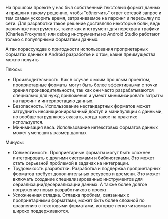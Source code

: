 На прошлом проекте у нас был собственный текстовый формат данных и пришли к такому решению, чтобы "облегчить" ответ сетевой запрос и тем самым ускорить время, затрачиваемое на парсинг и пересылку по сети. 
Для разработки такое решение доставляло некоторые боли, ведь различные инструменты, такие как инструмент для перехвата трафики (Charles/Proxyman) или debug инструменты из Android Studio работают только с популярными форматами данных. 

А так порассуждав о пригодности использования проприетарных форматах данных в Android разработке и о том, какие преимущества можно полуить

Плюсы:
- Производительность. Как в случае с моим прошлым проектом, проприетарные форматы могут быть более эффективными с точки зрения производительности, так как они часто разрабатываются специально для нужд приложения и умеют минимизировать затраты на парсинг и интерпретацию данных.
- Безопасность. Использование нестандартных форматов может затруднить несанкционированный доступ и манипуляции с данными, но вообще затрудняюсь сказать, когда такое на практике используется.
- Минимизация веса. Использование нетекстовых форматов данных может уменьшить размер данных

Минусы:
- Совместимость. Проприетарные форматы могут быть сложнее интегрировать с другими системами и библиотеками. Это может стать серьезной проблемой в задачах на интеграции.
- Трудоемкость разработки. Разработка и поддержка проприетарных форматов требует дополнительных ресурсов и времени. Это может включать создание специализированных инструментов для сериализации/десериализации данных. А также более долгое погружение новых разработчиков в проект.
- Усложненная отладка. Отладка проблем, связанных с проприетарными форматами, может быть более сложной по сравнению с текстовыми форматами, которые легко читаемы и широко поддерживаются.



